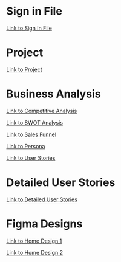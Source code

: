 # Sign in File

[Link to Sign In File](sign_in.md)

# Project

[Link to Project](https://github.com/Lazaro-Barrios/my-app2)

# Business Analysis

[Link to Competitive Analysis](Business%20Analysis/Competitive%20Analysis.pdf) <br>

[Link to SWOT Analysis](Business%20Analysis/SWOT%20Analysis.pdf) <br>

[Link to Sales Funnel](Business%20Analysis/Sales%20Funnel.pdf) <br>

[Link to Persona](Business%20Analysis/Persona.pdf) <br>

[Link to User Stories](Business%20Analysis/User%20Stories.pdf) <br>

# Detailed User Stories

[Link to Detailed User Stories](Business%20Analysis/User%20Stories%20Continued.pdf) <br>

# Figma Designs

[Link to Home Design 1](Figma%20Designs/HomePage1.png) <br>

[Link to Home Design 2](Figma%20Designs/HomePage2.png) <br>


